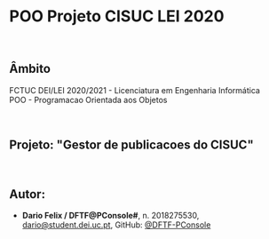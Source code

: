# POO Projeto CISUC LEI 2020

<br />

## Âmbito
FCTUC DEI/LEI 2020/2021 - Licenciatura em Engenharia Informática	<br />
POO - Programacao Orientada aos Objetos <br />

<br />

## Projeto: "Gestor de publicacoes do CISUC"


<br />

## Autor: 
* **Dario Felix / DFTF@PConsole#**, n. 2018275530, dario@student.dei.uc.pt, GitHub: [@DFTF-PConsole](https://github.com/DFTF-PConsole)
